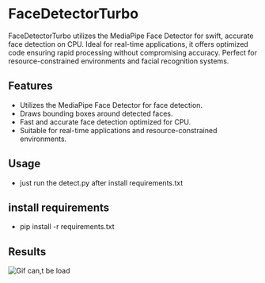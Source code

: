 # FaceDetectorTurbo
FaceDetectorTurbo utilizes the MediaPipe Face Detector for swift, accurate face detection on CPU. Ideal for real-time applications, it offers optimized code ensuring rapid processing without compromising accuracy. Perfect for resource-constrained environments and facial recognition systems.

## Features
- Utilizes the MediaPipe Face Detector for face detection.
- Draws bounding boxes around detected faces.
- Fast and accurate face detection optimized for CPU.
- Suitable for real-time applications and resource-constrained environments.

## Usage
- just run the detect.py after install requirements.txt

## install requirements
- pip install -r requirements.txt


## Results
![Gif can,t be load](https://giphy.com/gifs/fCrdeiCzMkQ8)
